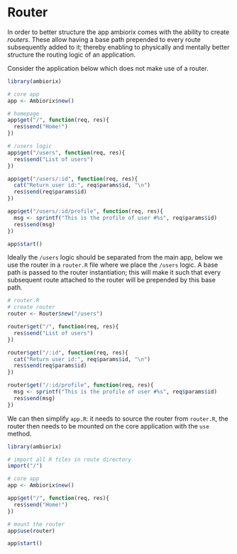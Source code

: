 # Router

In order to better structure the app ambiorix comes with the ability to create _routers_. These allow having a base path prepended to every route subsequently added to it; thereby enabling to physically and mentally better structure the routing logic of an application.

Consider the application below which does not make use of a router.

```r
library(ambiorix)

# core app
app <- Ambiorix$new()

# homepage
app$get("/", function(req, res){
  res$send("Home!")
})

# /users logic
app$get("/users", function(req, res){
  res$send("List of users")
})

app$get("/users/:id", function(req, res){
  cat("Return user id:", req$params$id, "\n")
  res$send(req$params$id)
})

app$get("/users/:id/profile", function(req, res){
  msg <- sprintf("This is the profile of user #%s", req$params$id)
  res$send(msg)
})

app$start()
```

Ideally the `/users` logic should be separated from the main app, below we use the router in a `router.R` file where we place the `/users` logic. A base path is passed to the router instantiation; this will make it such that every subsequent route attached to the router will be prepended by this base path.

```r
# router.R
# create router
router <- Router$new("/users")

router$get("/", function(req, res){
  res$send("List of users")
})

router$get("/:id", function(req, res){
  cat("Return user id:", req$params$id, "\n")
  res$send(req$params$id)
})

router$get("/:id/profile", function(req, res){
  msg <- sprintf("This is the profile of user #%s", req$params$id)
  res$send(msg)
})
```

We can then simplify `app.R`: it needs to source the router from `router.R`, the router then needs to be mounted on the core application with the `use` method.

```r
library(ambiorix)

# import all R files in route directory
import("/")

# core app
app <- Ambiorix$new()

app$get("/", function(req, res){
  res$send("Home!")
})

# mount the router
app$use(router)

app$start()
```
